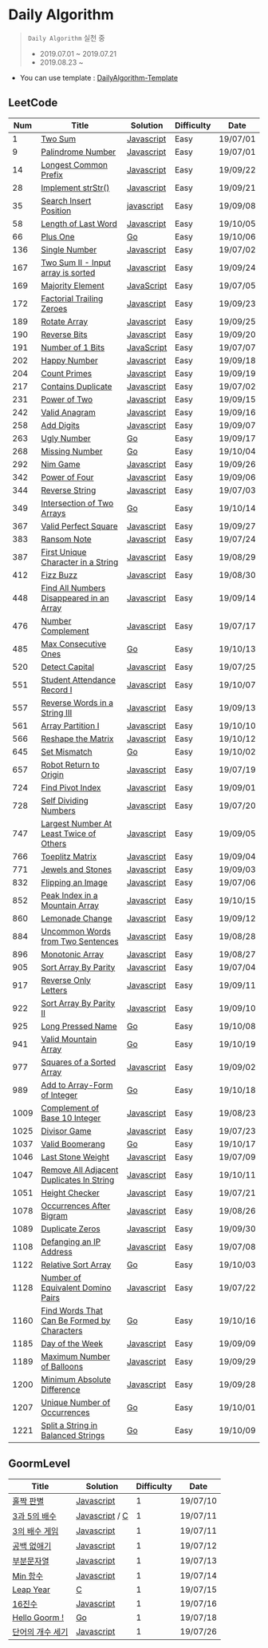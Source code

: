 # Daily Algorithm

> `Daily Algorithm` 실천 중<br>
> - 2019.07.01 ~ 2019.07.21<br>
> - 2019.08.23 ~ 

- You can use template : [DailyAlgorithm-Template](https://github.com/MiryangJung/DailyAlgorithm-Template)



## LeetCode

| Num | Title | Solution | Difficulty | Date |
|-----| ----- | -------- | ---------- | ---- |
| 1 | [Two Sum] | [Javascript](./LeetCode/1.TwoSum.js) | Easy | 19/07/01 |
| 9 | [Palindrome Number] | [Javascript](./LeetCode/9.PalindromeNumber.js) | Easy | 19/07/01 |
| 14 | [Longest Common Prefix] | [Javascript](./LeetCode/14.LongestCommonPrefix.js) | Easy | 19/09/22 |
| 28 | [Implement strStr()] | [Javascript](./LeetCode/28.ImplementstrStr().js) | Easy | 19/09/21 |
| 35 | [Search Insert Position] | [javascript](./LeetCode/35.SearchInsertPosition.js) | Easy | 19/09/08 |
| 58 | [Length of Last Word] | [Javascript](./LeetCode/58.LengthofLastWord.js) | Easy | 19/10/05 |
| 66 | [Plus One] | [Go](./LeetCode/66.PlusOne.go) | Easy | 19/10/06 |
| 136 | [Single Number] | [Javascript](./LeetCode/136.SingleNumber.js) | Easy | 19/07/02 |
| 167 | [Two Sum II - Input array is sorted] | [Javascript](./LeetCode/167.TwoSumII-Inputarrayissorted.js) | Easy | 19/09/24 |
| 169 | [Majority Element] | [JavaScript](./LeetCode/169.MajorityElement.js) | Easy | 19/07/05 |
| 172 | [Factorial Trailing Zeroes] | [Javascript](./LeetCode/172.FactorialTrailingZeroes.js) | Easy | 19/09/23 |
| 189 | [Rotate Array] | [Javascript](./LeetCode/189.RotateArray.js) | Easy | 19/09/25 |
| 190 | [Reverse Bits] | [Javascript](./LeetCode/190.ReverseBits.js) | Easy | 19/09/20 |
| 191 | [Number of 1 Bits] | [JavaScript](./LeetCode/191.Numberof1Bits.js) | Easy | 19/07/07 |
| 202 | [Happy Number] | [Javascript](./LeetCode/202.HappyNumber.js) | Easy | 19/09/18 |
| 204 | [Count Primes] | [Javascript](./LeetCode/204.CountPrimes.js) | Easy | 19/09/19 |
| 217 | [Contains Duplicate] | [Javascript](./LeetCode/217.ContainsDuplicate.js) | Easy | 19/07/02 |
| 231 | [Power of Two] | [Javascript](./LeetCode/231.PowerofTwo.js) | Easy | 19/09/15 |
| 242 | [Valid Anagram] | [Javascript](./LeetCode/242.ValidAnagram.js) | Easy | 19/09/16 |
| 258 | [Add Digits] | [Javascript](./LeetCode/258.AddDigits.js) | Easy | 19/09/07 |
| 263 | [Ugly Number] | [Go](./LeetCode/263.UglyNumber.go) | Easy | 19/09/17 |
| 268 | [Missing Number] | [Go](./LeetCode/268.MissingNumber.go) | Easy | 19/10/04 |
| 292 | [Nim Game] | [Javascript](./LeetCode/292.NimGame.js) | Easy | 19/09/26 |
| 342 | [Power of Four] | [Javascript](./LeetCode/342.PowerofFour.js) | Easy | 19/09/06 |
| 344 | [Reverse String] | [Javascript](./LeetCode/344.ReverseString.js) | Easy | 19/07/03 |
| 349 | [Intersection of Two Arrays] | [Go](./LeetCode/349.IntersectionofTwoArrays.go) | Easy | 19/10/14 |
| 367 | [Valid Perfect Square] | [Javascript](./LeetCode/367.ValidPerfectSquare.js) | Easy | 19/09/27 |
| 383 | [Ransom Note] | [Javascript](./LeetCode/383.RansomNote.js) | Easy | 19/07/24 |
| 387 | [First Unique Character in a String] | [Javascript](./LeetCode/387.FirstUniqueCharacterinaString.js) | Easy | 19/08/29 |
| 412 | [Fizz Buzz] | [Javascript](./LeetCode/412.FizzBuzz.js) | Easy | 19/08/30 |
| 448 | [Find All Numbers Disappeared in an Array] | [Javascript](./LeetCode/448.FindAllNumbersDisappearedinanArray.js) | Easy | 19/09/14 |
| 476 | [Number Complement] | [Javascript](./LeetCode/476.NumberComplement.js) | Easy | 19/07/17 |
| 485 | [Max Consecutive Ones] | [Go](./LeetCode/485.MaxConsecutiveOnes.go) | Easy | 19/10/13 |
| 520 | [Detect Capital] | [Javascript](./LeetCode/520.DetectCapital.js) | Easy | 19/07/25 |
| 551 | [Student Attendance Record I] | [Javascript](./LeetCode/551.StudentAttendanceRecordI.js) | Easy | 19/10/07 |
| 557 | [Reverse Words in a String III] | [Javascript](./LeetCode/557.ReverseWordsinaStringIII.js) | Easy | 19/09/13 |
| 561 | [Array Partition I] | [Javascript](./LeetCode/561.ArrayPartitionI.js) | Easy | 19/10/10 |
| 566 | [Reshape the Matrix] | [Javascript](./LeetCode/566.ReshapetheMatrix.go) | Easy | 19/10/12 |
| 645 | [Set Mismatch] | [Go](./LeetCode/645.SetMismatch.go) | Easy | 19/10/02 |
| 657 | [Robot Return to Origin] | [Javascript](./LeetCode/657.RobotReturntoOrigin.js) | Easy | 19/07/19 |
| 724 | [Find Pivot Index] | [Javascript](./LeetCode/724.FindPivotIndex.js) | Easy | 19/09/01 |
| 728 | [Self Dividing Numbers] | [Javascript](./LeetCode/728.SelfDividingNumbers.js) | Easy | 19/07/20 |
| 747 | [Largest Number At Least Twice of Others] | [Javascript](./LeetCode/747.LargestNumberAtLeastTwiceofOthers.js) | Easy | 19/09/05 |
| 766 | [Toeplitz Matrix] | [Javascript](./LeetCode/766.ToeplitzMatrix.js) | Easy | 19/09/04 |
| 771 | [Jewels and Stones] | [Javascript](./LeetCode/771.JewelsandStones.js) | Easy | 19/09/03 |
| 832 | [Flipping an Image] | [Javascript](./LeetCode/832.FlippinganImage.js) | Easy | 19/07/06 |
| 852 | [Peak Index in a Mountain Array] | [Javascript](./LeetCode/852.PeakIndexinaMountainArray.js) | Easy | 19/10/15 |
| 860 | [Lemonade Change] | [Javascript](./LeetCode/860.LemonadeChange.js) | Easy | 19/09/12 |
| 884 | [Uncommon Words from Two Sentences] | [Javascript](./LeetCode/884.UncommonWordsfromTwoSentences.js) | Easy | 19/08/28 |
| 896 | [Monotonic Array] | [Javascript](./LeetCode/896.MonotonicArray.js) | Easy | 19/08/27 |
| 905 | [Sort Array By Parity] | [Javascript](./LeetCode/905.SortArrayByParity.js) | Easy | 19/07/04 |
| 917 | [Reverse Only Letters] | [Javascript](./LeetCode/917.ReverseOnlyLetters.js) | Easy | 19/09/11 |
| 922 | [Sort Array By Parity II] | [Javascript](./LeetCode/922.SortArrayByParityII.js) | Easy | 19/09/10 |
| 925 | [Long Pressed Name] | [Go](./LeetCode/925.LongPressedName.go) | Easy | 19/10/08 |
| 941 | [Valid Mountain Array] | [Go](./LeetCode/941.ValidMountainArray.go) | Easy | 19/10/19 |
| 977 | [Squares of a Sorted Array] | [Javascript](./LeetCode/977.SquaresofaSortedArray.js) | Easy | 19/09/02 |
| 989 | [Add to Array-Form of Integer] | [Go](./LeetCode/989.AddtoArray-FormofInteger.go) | Easy | 19/10/18 |
| 1009 | [Complement of Base 10 Integer] | [Javascript](./LeetCode/1009.ComplementofBase10Integer.js) | Easy | 19/08/23 |
| 1025 | [Divisor Game] | [Javascript](./LeetCode/1025.DivisorGame.js) | Easy | 19/07/23 |
| 1037 | [Valid Boomerang] | [Go](./LeetCode/1037.ValidBoomerang.go) | Easy | 19/10/17 |
| 1046 | [Last Stone Weight] | [Javascript](./LeetCode/1046.LastStoneWeight.js) | Easy | 19/07/09 |
| 1047 | [Remove All Adjacent Duplicates In String] | [Javascript](./LeetCode/1047.RemoveAllAdjacentDuplicatesInString.js) | Easy | 19/10/11 |
| 1051 | [Height Checker] | [Javascript](./LeetCode/1051.HeightChecker.js) | Easy | 19/07/21 |
| 1078 | [Occurrences After Bigram] | [Javascript](./LeetCode/1078.OccurrencesAfterBigram.js) | Easy | 19/08/26 |
| 1089 | [Duplicate Zeros] | [Javascript](./LeetCode/1089.DuplicateZeros.js) | Easy | 19/09/30 |
| 1108 | [Defanging an IP Address] | [Javascript](./LeetCode/1108.DefanginganIPAddress.js) | Easy | 19/07/08 |
| 1122 | [Relative Sort Array] | [Go](./LeetCode/1122.RelativeSortArray.go) | Easy | 19/10/03 |
| 1128 | [Number of Equivalent Domino Pairs] | [Javascript](./LeetCode/1128.NumberofEquivalentDominoPairs.js) | Easy | 19/07/22 |
| 1160 | [Find Words That Can Be Formed by Characters] | [Go](./LeetCode/1160.FindWordsThatCanBeFormedbyCharacters.go) | Easy | 19/10/16 |
| 1185 | [Day of the Week] | [Javascript](./LeetCode/1185.DayoftheWeek.js) | Easy | 19/09/09 |
| 1189 | [Maximum Number of Balloons] | [Javascript](./LeetCode/1189.MaximumNumberofBalloons.js) | Easy | 19/09/29 |
| 1200 | [Minimum Absolute Difference] | [Javascript](./LeetCode/1200.MinimumAbsoluteDifference.js) | Easy | 19/09/28 |
| 1207 | [Unique Number of Occurrences] | [Go](./LeetCode/1207.UniqueNumberofOccurrences.go) | Easy | 19/10/01 |
| 1221 | [Split a String in Balanced Strings] | [Go](./LeetCode/1221.SplitaStringinBalancedStrings.go) | Easy | 19/10/09 |

## GoormLevel

| Title | Solution | Difficulty | Date |
| ----- | -------- | ---------- | ---- |
| [홀짝 판별] | [Javascript](./GoormLevel/홀짝-판별.js) | 1 | 19/07/10 |
| [3과 5의 배수] |[Javascript](./GoormLevel/3과-5의-배수.js) / [C](./GoormLevel/3과-5의-배수.c) | 1 | 19/07/11 |
| [3의 배수 게임] | [Javascript](./GoormLevel/3의-배수-게임.js) | 1 | 19/07/11 |
| [공백 없애기] | [Javascript](./GoormLevel/공백-없애기.js) | 1 | 19/07/12 |
| [부분문자열] | [Javascript](./GoormLevel/부분문자열.js) | 1 | 19/07/13 |
| [Min 함수] | [Javascript](./GoormLevel/Min-함수.js) | 1 | 19/07/14 |
| [Leap Year] | [C](./GoormLevel/Leap-year.c) | 1 | 19/07/15 |
| [16진수] | [Javascript](./GoormLevel/16진수.js) | 1 | 19/07/16 |
| [Hello Goorm !] | [Go](./GoormLevel/hello-goorm.go) | 1 | 19/07/18 |
| [단어의 개수 세기] | [Javascript](./GoormLevel/단어의-개수-세기.js) | 1 | 19/07/26 |


<!-- LeetCode Link -->
[Two Sum]: https://leetcode.com/problems/two-sum/
[Palindrome Number]: https://leetcode.com/problems/palindrome-number/
[Single Number]: https://leetcode.com/problems/single-number/
[Contains Duplicate]: https://leetcode.com/problems/contains-duplicate/
[Reverse String]:https://leetcode.com/problems/reverse-string
[Sort Array By Parity]: https://leetcode.com/problems/sort-array-by-parity/
[Majority Element]: https://leetcode.com/problems/majority-element/
[Flipping an Image]: https://leetcode.com/problems/flipping-an-image/
[Number of 1 Bits]: https://leetcode.com/problems/number-of-1-bits/
[Defanging an IP Address]: https://leetcode.com/problems/defanging-an-ip-address/
[Last Stone Weight]: https://leetcode.com/problems/last-stone-weight/
[Number Complement]: https://leetcode.com/problems/number-complement/
[Robot Return to Origin]: https://leetcode.com/problems/robot-return-to-origin/
[Self Dividing Numbers]: https://leetcode.com/problems/self-dividing-numbers/
[Height Checker]: https://leetcode.com/problems/height-checker/
[Number of Equivalent Domino Pairs]: https://leetcode.com/problems/number-of-equivalent-domino-pairs/
[Divisor Game]: https://leetcode.com/problems/divisor-game/
[Ransom Note]: https://leetcode.com/problems/ransom-note/
[Detect Capital]: https://leetcode.com/problems/detect-capital/
[Complement of Base 10 Integer]: https://leetcode.com/problems/complement-of-base-10-integer/
[Occurrences After Bigram]: https://leetcode.com/problems/occurrences-after-bigram/
[Monotonic Array]: https://leetcode.com/problems/monotonic-array/
[Uncommon Words from Two Sentences]: https://leetcode.com/problems/uncommon-words-from-two-sentences/
[First Unique Character in a String]: https://leetcode.com/problems/first-unique-character-in-a-string/
[Fizz Buzz]: https://leetcode.com/problems/fizz-buzz/
[Find Pivot Index]: https://leetcode.com/problems/find-pivot-index/
[Squares of a Sorted Array]: https://leetcode.com/problems/squares-of-a-sorted-array/
[Jewels and Stones]: https://leetcode.com/problems/jewels-and-stones/
[Toeplitz Matrix]: https://leetcode.com/problems/toeplitz-matrix/
[Largest Number At Least Twice of Others]: https://leetcode.com/problems/largest-number-at-least-twice-of-others/
[Power of Four]: https://leetcode.com/problems/power-of-four/
[Search Insert Position]: https://leetcode.com/problems/search-insert-position/
[Add Digits]: https://leetcode.com/problems/add-digits/
[Day of the Week]: https://leetcode.com/problems/day-of-the-week/
[Sort Array By Parity II]: https://leetcode.com/problems/sort-array-by-parity-ii/
[Reverse Only Letters]: https://leetcode.com/problems/reverse-only-letters/
[Lemonade Change]: https://leetcode.com/problems/lemonade-change/
[Reverse Words in a String III]: https://leetcode.com/problems/reverse-words-in-a-string-iii/
[Find All Numbers Disappeared in an Array]: https://leetcode.com/problems/find-all-numbers-disappeared-in-an-array/
[Power of Two]: https://leetcode.com/problems/power-of-two/
[Valid Anagram]: https://leetcode.com/problems/valid-anagram/
[Ugly Number]: https://leetcode.com/problems/ugly-number/
[Happy Number]: https://leetcode.com/problems/happy-number/
[Count Primes]: https://leetcode.com/problems/count-primes/
[Reverse Bits]: https://leetcode.com/problems/reverse-bits/
[Implement strStr()]: https://leetcode.com/problems/implement-strstr/
[Longest Common Prefix]: https://leetcode.com/problems/longest-common-prefix/
[Factorial Trailing Zeroes]: https://leetcode.com/problems/factorial-trailing-zeroes/
[Two Sum II - Input array is sorted]: https://leetcode.com/problems/two-sum-ii-input-array-is-sorted/
[Rotate Array]: https://leetcode.com/problems/rotate-array/
[Nim Game]: https://leetcode.com/problems/nim-game/
[Valid Perfect Square]: https://leetcode.com/problems/valid-perfect-square/
[Minimum Absolute Difference]: https://leetcode.com/problems/minimum-absolute-difference/
[Maximum Number of Balloons]: https://leetcode.com/problems/maximum-number-of-balloons/
[Duplicate Zeros]: https://leetcode.com/problems/duplicate-zeros/
[Unique Number of Occurrences]: https://leetcode.com/problems/unique-number-of-occurrences/
[Set Mismatch]: https://leetcode.com/problems/set-mismatch/
[Relative Sort Array]: https://leetcode.com/problems/relative-sort-array/
[Missing Number]: https://leetcode.com/problems/missing-number/
[Length of Last Word]: https://leetcode.com/problems/length-of-last-word/
[Plus One]: https://leetcode.com/problems/plus-one/
[Student Attendance Record I]: https://leetcode.com/problems/student-attendance-record-i/
[Long Pressed Name]: https://leetcode.com/problems/long-pressed-name/
[Split a String in Balanced Strings]: https://leetcode.com/problems/split-a-string-in-balanced-strings/
[Array Partition I]: https://leetcode.com/problems/array-partition-i/
[Remove All Adjacent Duplicates In String]: https://leetcode.com/problems/remove-all-adjacent-duplicates-in-string/
[Reshape the Matrix]: https://leetcode.com/problems/reshape-the-matrix/
[Max Consecutive Ones]: https://leetcode.com/problems/max-consecutive-ones/
[Intersection of Two Arrays]: https://leetcode.com/problems/intersection-of-two-arrays/
[Peak Index in a Mountain Array]: https://leetcode.com/problems/peak-index-in-a-mountain-array/
[Find Words That Can Be Formed by Characters]: https://leetcode.com/problems/find-words-that-can-be-formed-by-characters/
[Valid Boomerang]: https://leetcode.com/problems/valid-boomerang/
[Add to Array-Form of Integer]: https://leetcode.com/problems/add-to-array-form-of-integer/
[Check If It Is a Straight Line]: https://leetcode.com/problems/check-if-it-is-a-straight-line/
[Valid Mountain Array]: https://leetcode.com/problems/valid-mountain-array/

<!-- GoormLevel Link -->
[홀짝 판별]: http://level.goorm.io/exam/43111/%ED%99%80%EC%A7%9D-%ED%8C%90%EB%B3%84/quiz/1
[3과 5의 배수]: https://level.goorm.io/exam/43166/3%EA%B3%BC-5%EC%9D%98-%EB%B0%B0%EC%88%98/quiz/1
[3의 배수 게임]: https://level.goorm.io/exam/43135/3%EC%9D%98-%EB%B0%B0%EC%88%98-%EA%B2%8C%EC%9E%84/quiz/1
[공백 없애기]: https://level.goorm.io/exam/43259/%EA%B3%B5%EB%B0%B1-%EC%97%86%EC%95%A0%EA%B8%B0/quiz/1
[부분문자열]: https://level.goorm.io/exam/43257/%EB%B6%80%EB%B6%84%EB%AC%B8%EC%9E%90%EC%97%B4/quiz/1
[Min 함수]: https://level.goorm.io/exam/43273/min-%ED%95%A8%EC%88%98/quiz/1
[Leap Year]: https://level.goorm.io/exam/43204/%EC%9C%A4%EB%85%84-leap-year/quiz/1
[16진수]: https://level.goorm.io/exam/43226/16%EC%A7%84%EC%88%98/quiz/1
[Hello Goorm !]: https://level.goorm.io/exam/43267/hello-goorm/quiz/1
[단어의 개수 세기]: https://level.goorm.io/exam/47883/%EB%8B%A8%EC%96%B4%EC%9D%98-%EA%B0%9C%EC%88%98-%EC%84%B8%EA%B8%B0/quiz/1
